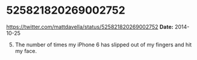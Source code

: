 # 525821820269002752
https://twitter.com/mattdavella/status/525821820269002752
**Date:** 2014-10-25

5. The number of times my iPhone 6 has slipped out of my fingers and hit my face.
